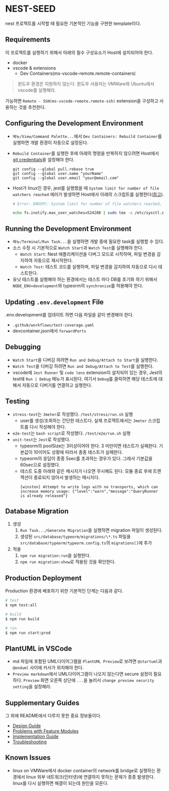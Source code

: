 # NEST-SEED

nest 프로젝트를 시작할 때 필요한 기본적인 기능을 구현한 template이다.

## Requirements

이 프로젝트를 실행하기 위해서 아래의 필수 구성요소가 Host에 설치되어야 한다.

-   docker
-   vscode & extensions
    -   Dev Containers(ms-vscode-remote.remote-containers)

> 윈도우 환경은 지원하지 않는다. 윈도우 사용자는 VMWare와 Ubuntu에서 vscode를 실행해라.

가능하면 `Remote - SSH(ms-vscode-remote.remote-ssh)` extension을 구성하고 사용하는 것을 추천한다.

## Configuring the Development Environment

-   `메뉴/View/Command Palette...`에서 `Dev Containers: Rebuild Container`를 실행하면 개발 환경이 자동으로 설정된다.
-   `Rebuild Container`를 실행한 후에 아래의 명령을 반복하지 않으려면 Host에서 [git credentials](https://code.visualstudio.com/remote/advancedcontainers/sharing-git-credentials)을 설정해야 한다.
    ```
    git config --global pull.rebase true
    git config --global user.name "yourName"
    git config --global user.email "your@email.com"
    ```
-   Host가 linux인 경우, jest를 실행했을 때 `System limit for number of file watchers reached` 에러가 발생하면 Host에서 아래의 스크립트를 실행한다([참고](https://code.visualstudio.com/docs/setup/linux#_visual-studio-code-is-unable-to-watch-for-file-changes-in-this-large-workspace-error-enospc)).

    ```sh
    # Error: ENOSPC: System limit for number of file watchers reached, watch '/workspaces/nest-seed/src'

    echo fs.inotify.max_user_watches=524288 | sudo tee -a /etc/sysctl.conf && sudo sysctl -p
    ```

## Running the Development Environment

-   `메뉴/Terminal/Run Task...`을 실행하면 개발 중에 필요한 task를 실행할 수 있다.
-   소스 수정 시 기본적으로 `Watch Start`과 `Watch Test`를 실행해야 한다.
    -   `Watch Start`: Nest 애플리케이션을 디버그 모드로 시작하며, 파일 변경을 감지하여 자동으로 재시작한다.
    -   `Watch Test`: 테스트 코드를 실행하며, 파일 변경을 감지하여 자동으로 다시 테스트한다.
-   유닛 테스트를 실행해야 하는 환경에서는 테스트 마다 DB를 초기화 하기 위해서 `NODE_ENV=development`와 typeorm의 `synchronize`를 허용해야 한다.

## Updating `.env.development` File

.env.development를 업데이트 하면 다음 파일을 같이 변경해야 한다.

-   `.github/workflows/test-coverage.yaml`
-   devcontainer.json에서 `forwardPorts`

## Debugging

-   `Watch Start`을 디버깅 하려면 `Run and Debug/Attach to Start`을 실행한다.
-   `Watch Test`을 디버깅 하려면 `Run and Debug/Attach to Test`를 실행한다.
-   vscode에 `Jest Runner` 및 `code lens` extension이 설치되어 있는 경우, Jest의 test에 `Run | Debug` 메뉴가 표시된다. 여기서 `Debug`를 클릭하면 해당 테스트에 대해서 자동으로 디버거를 연결하고 실행한다.

## Testing

-   `stress-test`는 `Jmeter`로 작성했다. `/test/stress/run.sh` 실행
    -   user를 생성/조회하는 간단한 테스트다. 실제 프로젝트에서는 `Jmeter` 스크립트를 다시 작성해야 한다.
-   `e2e-test`는 `bash script`로 작성했다. `/test/e2e/run.sh` 실행
-   `unit-test`는 `Jest`로 작성했다.
    -   typeorm의 poolSize는 3이상이어야 한다. 3 미만이면 테스트가 실패한다. 기본값이 10이어도 상황에 따라서 종종 테스트가 실패한다.
    -   typeorm의 응답이 종종 5sec를 초과하는 경우가 있다. 그래서 기본값을 60sec으로 설정했다.
    -   테스트 도중 아래와 같은 메시지가 나오면 무시해도 된다. 모듈 종료 후에 트랜잭션이 종료되지 않아서 발생하는 메시지다.
        ```
        [winston] Attempt to write logs with no transports, which can increase memory usage: {"level":"warn","message":"QueryRunner is already released"}
        ```

## Database Migration

1. 생성
    1. `Run Task.../Generate Migration`을 실행하면 migration 파일이 생성된다.
    1. 생성된 `src/database/typeorm/migrations/\*.ts` 파일을 `src/database/typeorm/typeorm.config.ts`의 `migrations[]`에 추가
1. 적용
    1. `npm run migration:run`을 실행한다.
    1. `npm run migration:show`로 적용된 것을 확인한다.

## Production Deployment

Production 환경에 배포하기 위한 기본적인 단계는 다음과 같다.

```bash
# test
$ npm test:all

# build
$ npm run build

# run
$ npm run start:prod
```

## PlantUML in VSCode

-   md 파일에 포함된 UML다이어그램을 `PlantUML Preview`로 보려면 `@startuml`과 `@enduml` 사이에 커서가 위치해야 한다.
-   `Preview markdown`에서 UML다이어그램이 나오지 않는다면 secure 설정이 필요하다. `Preview` 화면 오른쪽 상단에 `...`을 눌러서 `change preview security setting`을 설정해라.

## Supplementary Guides

그 외에 README에서 다루지 못한 중요 정보들이다.

-   [Design Guide](./docs/guides/design.guide.md)
-   [Problems with Feature Modules](./docs/guides/problems-with-feature-modules.md)
-   [Implementation Guide](./docs/guides/implementation.guide.md)
-   [Troubleshooting](./docs/guides/troubleshooting.md)

## Known Issues

-   linux on VMWare에서 docker container의 network를 bridge로 실행하는 환경에서 linux 외부 네트워크(인터넷)에 연결하지 못하는 문제가 종종 발생한다. linux를 다시 실행하면 해결이 되는데 원인을 모른다.
